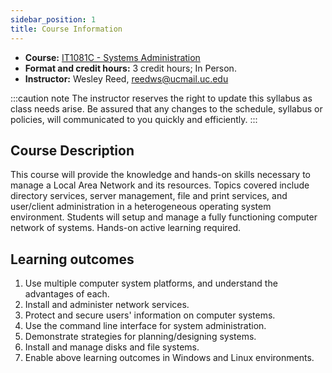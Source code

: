 ```yaml
---
sidebar_position: 1
title: Course Information
---
```


* **Course:** [IT1081C - Systems Administration](#)
* **Format and credit hours:** 3 credit hours; In Person.
* **Instructor:** Wesley Reed, [reedws@ucmail.uc.edu](mailto:reedws@ucmail.uc.edu)

:::caution note
The instructor reserves the right to update this syllabus as class needs arise. Be assured that any changes to the schedule, syllabus or policies, will communicated to you quickly and efficiently.
:::

## Course Description

This course will provide the knowledge and hands-on skills necessary to manage a Local Area Network and its resources. Topics covered include directory services, server management, file and print services, and user/client administration in a heterogeneous operating system environment. Students will setup and manage a fully functioning computer network of systems. Hands-on active learning required.

## Learning outcomes

1. Use multiple computer system platforms, and understand the advantages of each.
2. Install and administer network services.
3. Protect and secure users' information on computer systems.
4. Use the command line interface for system administration.
5. Demonstrate strategies for planning/designing systems.
6. Install and manage disks and file systems.
7. Enable above learning outcomes in Windows and Linux environments.
